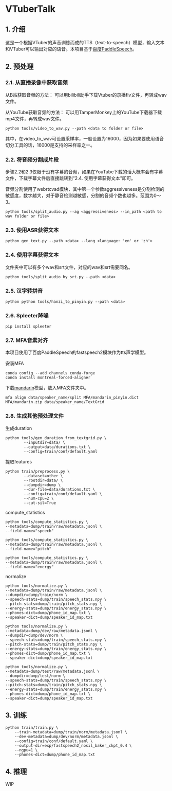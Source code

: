 # VTuberTalk

## 1. 介绍

这是一个根据VTuber的声音训练而成的TTS（text-to-speech）模型，输入文本和VTuber可以输出对应的语音。本项目基于[百度PaddleSpeech](https://github.com/PaddlePaddle/PaddleSpeech)。

## 2. 预处理

### 2.1. 从直播录像中获取音频

从B站获取音频的方法：
可以用bilibili助手下载Vtuber的录播flv文件，再转成wav文件。

从YouTube获取音频的方法：
可以用TamperMonkey上的YouTube下载器下载mp4文件，再转成wav文件。

```shell
python tools/video_to_wav.py --path <data to folder or file>
```

其中，在video_to_wav可设置采样率，一般设置为16000，因为如果要使用语音切分工具的话，16000是支持的采样率之一。

### 2.2. 将音频分割成片段

步骤2.2和2.3仅限于没有字幕的音频，如果在YouTube下载的话大概率会有字幕文件，下载字幕文件后直接跳转到“2.4. 使用字幕获得文本”即可。

音频分割使用了webrtcvad模块，其中第一个参数aggressiveness是分割检测的敏感度，数字越大，对于静音检测越敏感，分割的音频个数也越多。范围为0～3。

```shell
python tools/split_audio.py --ag <aggressiveness> --in_path <path to wav folder or file>
```

### 2.3. 使用ASR获得文本

```shell
python gen_text.py --path <data> --lang <language: 'en' or 'zh'>
```

### 2.4. 使用字幕获得文本

文件夹中可以有多个wav和srt文件，对应的wav和srt需要同名。

```shell
python tools/split_audio_by_srt.py --path <data>
```

### 2.5. 汉字转拼音

```shell
python python tools/hanzi_to_pinyin.py --path <data>
```

### 2.6. Spleeter降噪

```shell
pip install spleeter
```

### 2.7. MFA音素对齐

本项目使用了百度PaddleSpeech的fastspeech2模块作为tts声学模型。

安装MFA

```shell
conda config --add channels conda-forge
conda install montreal-forced-aligner
```

下载[mandarin](https://montreal-forced-aligner.readthedocs.io/en/latest/user_guide/models/acoustic.html)模型，放入MFA文件夹中。

```shell
mfa align data/speaker_name/split MFA/mandarin_pinyin.dict MFA/mandarin.zip data/speaker_name/TextGrid
```

### 2.8. 生成其他预处理文件

生成duration

```shell
python tools/gen_duration_from_textgrid.py \
        --inputdir=data/ \
        --output=data/durations.txt \
        --config=train/conf/default.yaml
```

提取features

```shell
python train/preprocess.py \
        --dataset=other \
        --rootdir=data/ \
        --dumpdir=dump \
        --dur-file=data/durations.txt \
        --config=train/conf/default.yaml \
        --num-cpu=2 \
        --cut-sil=True
```

compute_statistics

```shell
python tools/compute_statistics.py \
--metadata=dump/train/raw/metadata.jsonl \
--field-name="speech"

python tools/compute_statistics.py \
--metadata=dump/train/raw/metadata.jsonl \
--field-name="pitch"

python tools/compute_statistics.py \
--metadata=dump/train/raw/metadata.jsonl \
--field-name="energy"
```

normalize

```shell
python tools/normalize.py \
--metadata=dump/train/raw/metadata.jsonl \
--dumpdir=dump/train/norm \
--speech-stats=dump/train/speech_stats.npy \
--pitch-stats=dump/train/pitch_stats.npy \
--energy-stats=dump/train/energy_stats.npy \
--phones-dict=dump/phone_id_map.txt \
--speaker-dict=dump/speaker_id_map.txt

python tools/normalize.py \
--metadata=dump/dev/raw/metadata.jsonl \
--dumpdir=dump/dev/norm \
--speech-stats=dump/train/speech_stats.npy \
--pitch-stats=dump/train/pitch_stats.npy \
--energy-stats=dump/train/energy_stats.npy \
--phones-dict=dump/phone_id_map.txt \
--speaker-dict=dump/speaker_id_map.txt

python tools/normalize.py \
--metadata=dump/test/raw/metadata.jsonl \
--dumpdir=dump/test/norm \
--speech-stats=dump/train/speech_stats.npy \
--pitch-stats=dump/train/pitch_stats.npy \
--energy-stats=dump/train/energy_stats.npy \
--phones-dict=dump/phone_id_map.txt \
--speaker-dict=dump/speaker_id_map.txt
```

## 3. 训练

```shell
python train/train.py \
    --train-metadata=dump/train/norm/metadata.jsonl \
    --dev-metadata=dump/dev/norm/metadata.jsonl \
    --config=train/conf/default.yaml \
    --output-dir=exp/fastspeech2_nosil_baker_ckpt_0.4 \
    --ngpu=1 \
    --phones-dict=dump/phone_id_map.txt
```

## 4. 推理

WIP
